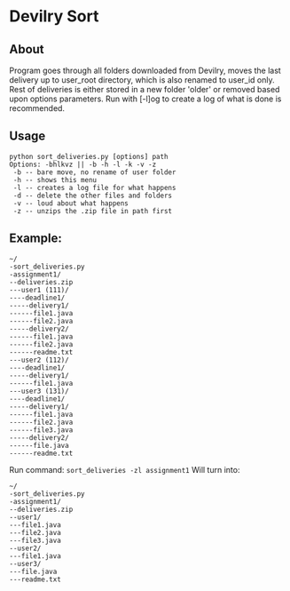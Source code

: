 #	Devilry Sort

##	About
Program goes through all folders downloaded from Devilry, moves the last delivery up to user_root directory, which is also renamed to user_id only. Rest of deliveries is either stored in a new folder 'older' or removed based upon options parameters. Run with [-l]og to create a log of what is done is recommended.


##	Usage

```
python sort_deliveries.py [options] path
Options: -bhlkvz || -b -h -l -k -v -z
 -b -- bare move, no rename of user folder
 -h -- shows this menu
 -l -- creates a log file for what happens
 -d -- delete the other files and folders
 -v -- loud about what happens
 -z -- unzips the .zip file in path first
```

##	Example:

```
~/
-sort_deliveries.py
-assignment1/
--deliveries.zip
---user1 (111)/
----deadline1/
-----delivery1/
------file1.java
------file2.java
-----delivery2/
------file1.java
------file2.java
------readme.txt
---user2 (112)/
----deadline1/
-----delivery1/
------file1.java
---user3 (131)/
----deadline1/
-----delivery1/
------file1.java
------file2.java
------file3.java
-----delivery2/
------file.java
------readme.txt
```

Run command: ```sort_deliveries -zl assignment1```
Will turn into:

```
~/
-sort_deliveries.py
-assignment1/
--deliveries.zip
--user1/
---file1.java
---file2.java
---file3.java
--user2/
---file1.java
--user3/
---file.java
---readme.txt
```
